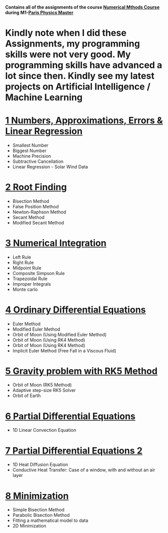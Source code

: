 #### Contains all of the assignments of the course [Numerical Mthods Course](http://www.parisphysicsmaster.com/NumSim.html) during M1-[Paris Physics Master](http://www.parisphysicsmaster.com/)

# Kindly note when I did these Assignments, my programming skills were not very good. My programming skills have advanced a lot since then. Kindly see my latest projects on Artificial Intelligence / Machine Learning


# [1 Numbers, Approximations, Errors & Linear Regression](1_Numbers_Approximations_Errors_&_Linear-Regression.ipynb)
- Smallest Number 
- Biggest Number
- Machine Precision
- Subtractive Cancellation
- Linear Regression - Solar Wind Data


# [2 Root Finding](2_Root_Finding.ipynb)
- Bisection Method
- False Position Method
- Newton-Raphson Method
- Secant Method
- Modified Secant Method


# [3 Numerical Integration](3_Numerical_Integration.ipynb)
- Left Rule
- Right Rule
- Midpoint Rule
- Composite Simpson Rule
- Trapezoidal Rule
- Improper Integrals
- Monte carlo


# [4 Ordinary Differential Equations](4_Ordinary_Differential_Equations.ipynb)
- Euler Method
- Modified Euler Method
- Orbit of Moon (Using Modified Euler Method)
- Orbit of Moon (Using RK4 Method)
- Orbit of Moon (Using RK4 Method)
- Implicit Euler Method (Free Fall in a Viscous Fluid)


# [5 Gravity problem with RK5 Method](5_Gravity_Problem_with_RK5-Solver.ipynb)
- Orbit of Moon (RK5 Method)
- Adaptive step-size RK5 Solver
- Orbit of Earth


# [6 Partial Differential Equations](6_Partial_Differential_Equations.ipynb)
- 1D Linear Convection Equation


# [7 Partial Differential Equations 2](7_Partial_Differential_Equations_2.ipynb)
- 1D Heat Diffusion Equation
- Conductive Heat Transfer: Case of a window, with and without an air layer



# [8 Minimization](8_Minimization.ipynb)
- Simple Bisection Method
- Parabolic Bisection Method
- Fitting a mathematical model to data
- 2D Minimization

